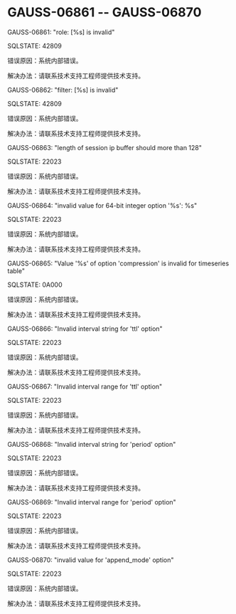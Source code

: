 # GAUSS-06861 -- GAUSS-06870

GAUSS-06861: "role: \[%s\] is invalid"

SQLSTATE: 42809

错误原因：系统内部错误。

解决办法：请联系技术支持工程师提供技术支持。

GAUSS-06862: "filter: \[%s\] is invalid"

SQLSTATE: 42809

错误原因：系统内部错误。

解决办法：请联系技术支持工程师提供技术支持。

GAUSS-06863: "length of session ip buffer should more than 128"

SQLSTATE: 22023

错误原因：系统内部错误。

解决办法：请联系技术支持工程师提供技术支持。

GAUSS-06864: "invalid value for 64-bit integer option '%s': %s"

SQLSTATE: 22023

错误原因：系统内部错误。

解决办法：请联系技术支持工程师提供技术支持。

GAUSS-06865: "Value '%s' of option 'compression' is invalid for timeseries table"

SQLSTATE: 0A000

错误原因：系统内部错误。

解决办法：请联系技术支持工程师提供技术支持。

GAUSS-06866: "Invalid interval string for 'ttl' option"

SQLSTATE: 22023

错误原因：系统内部错误。

解决办法：请联系技术支持工程师提供技术支持。

GAUSS-06867: "Invalid interval range for 'ttl' option"

SQLSTATE: 22023

错误原因：系统内部错误。

解决办法：请联系技术支持工程师提供技术支持。

GAUSS-06868: "Invalid interval string for 'period' option"

SQLSTATE: 22023

错误原因：系统内部错误。

解决办法：请联系技术支持工程师提供技术支持。

GAUSS-06869: "Invalid interval range for 'period' option"

SQLSTATE: 22023

错误原因：系统内部错误。

解决办法：请联系技术支持工程师提供技术支持。

GAUSS-06870: "invalid value for 'append\_mode' option"

SQLSTATE: 22023

错误原因：系统内部错误。

解决办法：请联系技术支持工程师提供技术支持。

